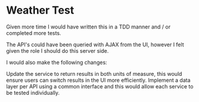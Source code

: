 # Weather Test

Given more time I would have written this in a TDD manner and / or completed more tests.

The API's could have been queried with AJAX from the UI, however I felt given the role I should do this server side.

I would also make the following changes:

Update the service to return results in both units of measure, this would ensure users can switch results in the UI more efficiently.
Implement a data layer per API using a common interface and this would allow each service to be tested individually.

